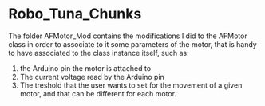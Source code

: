 # Robo_Tuna_Chunks

The folder AFMotor_Mod contains the modifications I did to the AFMotor class in order to associate to it some 
parameters of the motor, that is handy to have associated to the class instance itself, such as:
1) the Arduino pin the motor is attached to
2) The current voltage read by the Arduino pin
3) The treshold that the user wants to set for the movement of a given motor, and that can be different for each motor.
